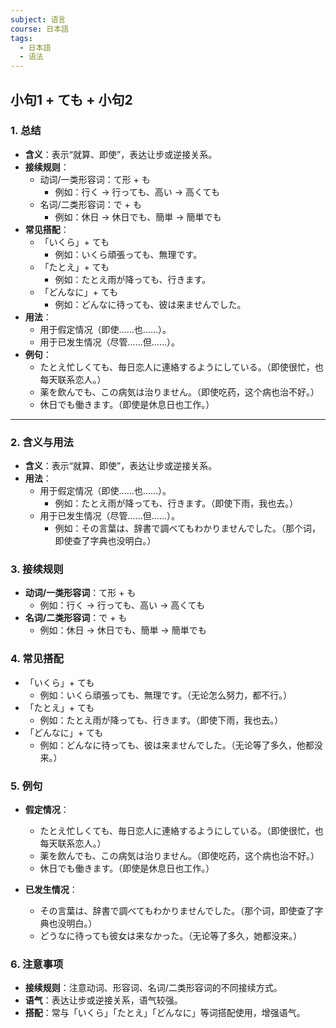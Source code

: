 ```yaml
---
subject: 语言
course: 日本語
tags:
  - 日本語
  - 语法
---
```


## 小句1 + ても + 小句2

### 1. **总结**
- **含义**：表示“就算、即使”，表达让步或逆接关系。
- **接续规则**：
  - 动词/一类形容词：て形 + も  
    - 例如：行く → 行っても、高い → 高くても
  - 名词/二类形容词：で + も  
    - 例如：休日 → 休日でも、簡単 → 簡単でも
- **常见搭配**：
  - 「いくら」+ ても  
    - 例如：いくら頑張っても、無理です。
  - 「たとえ」+ ても  
    - 例如：たとえ雨が降っても、行きます。
  - 「どんなに」+ ても  
    - 例如：どんなに待っても、彼は来ませんでした。
- **用法**：
  - 用于假定情况（即使……也……）。
  - 用于已发生情况（尽管……但……）。
- **例句**：
  - たとえ忙しくても、毎日恋人に連絡するようにしている。（即使很忙，也每天联系恋人。）
  - 薬を飲んでも、この病気は治りません。（即使吃药，这个病也治不好。）
  - 休日でも働きます。（即使是休息日也工作。）

---

### 2. **含义与用法**
- **含义**：表示“就算、即使”，表达让步或逆接关系。
- **用法**：
  - 用于假定情况（即使……也……）。
    - 例如：たとえ雨が降っても、行きます。（即使下雨，我也去。）
  - 用于已发生情况（尽管……但……）。
    - 例如：その言葉は、辞書で調べてもわかりませんでした。（那个词，即使查了字典也没明白。）

### 3. **接续规则**
- **动词/一类形容词**：て形 + も  
  - 例如：行く → 行っても、高い → 高くても
- **名词/二类形容词**：で + も  
  - 例如：休日 → 休日でも、簡単 → 簡単でも

### 4. **常见搭配**
- 「いくら」+ ても  
  - 例如：いくら頑張っても、無理です。（无论怎么努力，都不行。）
- 「たとえ」+ ても  
  - 例如：たとえ雨が降っても、行きます。（即使下雨，我也去。）
- 「どんなに」+ ても  
  - 例如：どんなに待っても、彼は来ませんでした。（无论等了多久，他都没来。）

### 5. **例句**
- **假定情况**：
  - たとえ忙しくても、毎日恋人に連絡するようにしている。（即使很忙，也每天联系恋人。）
  - 薬を飲んでも、この病気は治りません。（即使吃药，这个病也治不好。）
  - 休日でも働きます。（即使是休息日也工作。）

- **已发生情况**：
  - その言葉は、辞書で調べてもわかりませんでした。（那个词，即使查了字典也没明白。）
  - どうなに待っても彼女は来なかった。（无论等了多久，她都没来。）

### 6. **注意事项**
- **接续规则**：注意动词、形容词、名词/二类形容词的不同接续方式。
- **语气**：表达让步或逆接关系，语气较强。
- **搭配**：常与「いくら」「たとえ」「どんなに」等词搭配使用，增强语气。